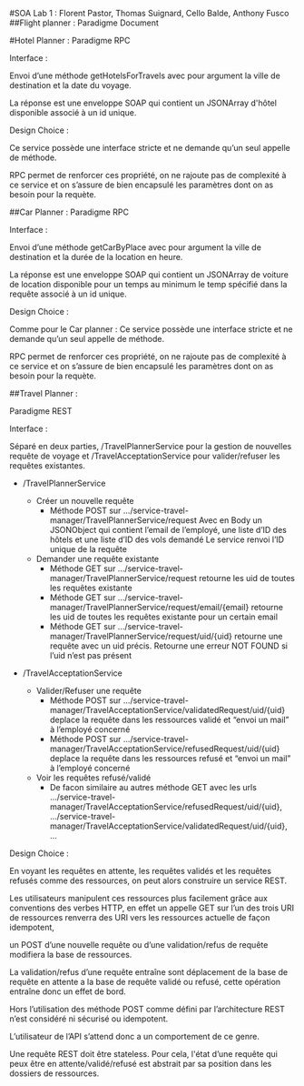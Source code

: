 #SOA Lab 1 : Florent Pastor, Thomas Suignard, Cello Balde, Anthony Fusco
##Flight planner :
Paradigme Document

#Hotel Planner :
Paradigme RPC

Interface :

   Envoi d’une méthode getHotelsForTravels avec pour argument la ville de destination et la date du voyage.
   
   La réponse est une enveloppe SOAP qui contient un JSONArray d'hôtel disponible associé à un id unique.

Design Choice :

   Ce service possède une interface stricte et ne demande qu’un seul appelle de méthode.
   
   RPC permet de renforcer ces propriété, on ne rajoute pas de complexité à ce service et on s’assure de bien encapsulé les paramètres dont on as besoin pour la requète.

##Car Planner :
Paradigme RPC

Interface :

   Envoi d’une méthode getCarByPlace avec pour argument la ville de destination et la durée de la location en heure.
   
   La réponse est une enveloppe SOAP qui contient un JSONArray de voiture de location disponible pour un temps au minimum le temp spécifié dans la requête associé à un id unique.

Design Choice :

   Comme pour le Car planner : Ce service possède une interface stricte et ne demande qu’un seul appelle de méthode.
   
   RPC permet de renforcer ces propriété, on ne rajoute pas de complexité à ce service et on s’assure de bien encapsulé les paramètres dont on as besoin pour la requète.

##Travel Planner :

Paradigme REST

Interface :

   Séparé en deux parties, /TravelPlannerService pour la gestion de nouvelles requête de voyage et /TravelAcceptationService pour valider/refuser les requêtes existantes.




- /TravelPlannerService

    - Créer un nouvelle requête
        - Méthode POST sur .../service-travel-manager/TravelPlannerService/request
            Avec en Body un JSONObject qui contient l’email de l’employé, une liste d’ID des hôtels et une liste d’ID des vols demandé
Le service renvoi l’ID unique de la requête
    - Demander une requête existante
        - Méthode GET sur .../service-travel-manager/TravelPlannerService/request retourne les uid de toutes les requêtes existante
        - Méthode GET sur .../service-travel-manager/TravelPlannerService/request/email/{email} retourne les uid de toutes les requêtes existante pour un certain email
        - Méthode GET sur .../service-travel-manager/TravelPlannerService/request/uid/{uid} retourne une requête avec un uid précis. Retourne une erreur NOT FOUND si l’uid n’est pas présent
- /TravelAcceptationService
    - Valider/Refuser une requête
        - Méthode POST sur .../service-travel-manager/TravelAcceptationService/validatedRequest/uid/{uid} deplace la requête dans les ressources validé et “envoi un mail” à l’employé concerné
        - Méthode POST sur .../service-travel-manager/TravelAcceptationService/refusedRequest/uid/{uid} deplace la requête dans les ressources refusé et “envoi un mail” à l’employé concerné
    - Voir les requêtes refusé/validé
        - De facon similaire au autres méthode GET avec les urls .../service-travel-manager/TravelAcceptationService/refusedRequest/uid/{uid}, .../service-travel-manager/TravelAcceptationService/validatedRequest/uid/{uid}, …

Design Choice :

   En voyant les requêtes en attente, les requêtes validés et les requêtes refusés comme des ressources, on peut alors construire un service REST.
   
Les utilisateurs manipulent ces ressources plus facilement grâce aux conventions des verbes HTTP, en effet un appelle GET sur l’un des trois URI de ressources renverra des URI vers les ressources actuelle de façon idempotent,
 
un POST d’une nouvelle requête ou d’une validation/refus de requête modifiera la base de ressources.

La validation/refus d’une requête entraîne sont déplacement de la base de requête en attente a la base de requête validé ou refusé, cette opération entraîne donc un effet de bord.

Hors l’utilisation des méthode POST comme défini par l’architecture REST n’est considéré ni sécurisé ou idempotent.

L’utilisateur de l’API s’attend donc a un comportement de ce genre.

Une requête REST doit être stateless. Pour cela, l'état d’une requête qui peux être en attente/validé/refusé est abstrait par sa position dans les dossiers de ressources.
